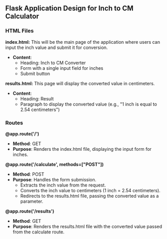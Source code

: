 ## Flask Application Design for Inch to CM Calculator

### HTML Files

**index.html:** This will be the main page of the application where users can input the inch value and submit it for conversion.
- **Content**:
  - Heading: Inch to CM Converter
  - Form with a single input field for inches
  - Submit button

**results.html:** This page will display the converted value in centimeters.
- **Content**:
  - Heading: Result
  - Paragraph to display the converted value (e.g., "1 inch is equal to 2.54 centimeters")

### Routes

**@app.route('/')**
- **Method**: GET
- **Purpose**: Renders the index.html file, displaying the input form for inches.

**@app.route('/calculate', methods=["POST"])**
- **Method**: POST
- **Purpose**: Handles the form submission.
  - Extracts the inch value from the request.
  - Converts the inch value to centimeters (1 inch = 2.54 centimeters).
  - Redirects to the results.html file, passing the converted value as a parameter.

**@app.route('/results')**
- **Method**: GET
- **Purpose**: Renders the results.html file with the converted value passed from the calculate route.